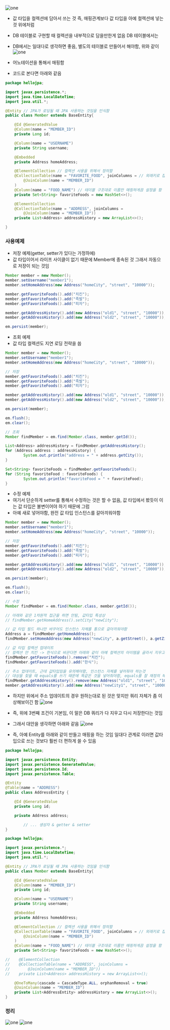 ![one](/img/JPA/Collection/one.png)

- 값 타입을 컬렉션에 담아서 쓰는 것 즉, 매핑관계보다 값 타입을 아예 컬렉션에 넣는 것 위에처럼
- DB 테이블로 구현할 때 컬렉션을 내부적으로 담을만한게 없음 DB 테이블에서는
- DB에서는 일대다로 생각하면 좋음, 별도의 테이블로 만들어서 해야함, 위와 같이
![one](/img/JPA/Collection/two.png)

- 어노테이션을 통해서 매핑함
- 코드로 본다면 아래와 같음
```java
package hellojpa;

import javax.persistence.*;
import java.time.LocalDateTime;
import java.util.*;

@Entity // JPA가 로딩될 때 JPA 사용하는 것임을 인식함
public class Member extends BaseEntity{

    @Id @GeneratedValue
    @Column(name = "MEMBER_ID")
    private Long id;

    @Column(name = "USERNAME")
    private String username;

    @Embedded
    private Address homeAddress;

    @ElementCollection // 컬렉션 사용을 위해서 정의함
    @CollectionTable(name = "FAVORITE_FOOD", joinColumns = // 외래키로 잡기 위해서 joinColumns 사용
        @JoinColumn(name = "MEMBER_ID")
    )
    @Column(name = "FOOD_NAME") // 테이블 구조대로 이름만 매핑하게끔 설정을 함
    private Set<String> favoriteFoods = new HashSet<>();

    @ElementCollection
    @CollectionTable(name = "ADDRESS", joinColumns =
        @JoinColumn(name = "MEMBER_ID"))
    private List<Address> addressHistory = new ArrayList<>();

}
```

### 사용예제
- 저장 예제(getter, setter가 있다는 가정하에)
- 값 타입이어서 라이프 사이클이 없기 때문에 Member에 종속된 것 그래서 자동으로 저장이 되는 것임
```java
Member member = new Member();
member.setUsername("member1");
member.setHomeAddress(new Address("homeCity", "street", "10000"));

member.getFavoriteFoods().add("치킨");
member.getFavoriteFoods().add("족발");
member.getFavoriteFoods().add("피자");

member.getAddressHistory().add(new Address("old1", "street", "10000"));
member.getAddressHistory().add(new Address("old2", "street", "10000"));

em.persist(member);
```

- 조회 예제
- 값 타입 컬렉션도 지연 로딩 전략을 씀
```java
Member member = new Member();
member.setUsername("member1");
member.setHomeAddress(new Address("homeCity", "street", "10000"));

// 저장
member.getFavoriteFoods().add("치킨");
member.getFavoriteFoods().add("족발");
member.getFavoriteFoods().add("피자");

member.getAddressHistory().add(new Address("old1", "street", "10000"));
member.getAddressHistory().add(new Address("old2", "street", "10000"));

em.persist(member);

em.flush();
em.clear();

// 조회
Member findMember = em.find(Member.class, member.getId());

List<Address> addressHistory = findMember.getAddressHistory();
for (Address address : addressHistory) {
		System.out.println("address = " + address.getCity());
}

Set<String> favoriteFoods = findMember.getFavoriteFoods();
for (String favoriteFood : favoriteFoods) {
		System.out.println("favoriteFood = " + favoriteFood);
}
```

- 수정 예제
- 여기서 단순하게 setter를 통해서 수정하는 것은 할 수 없음, 값 타입에서 봤듯이 이는 값 타입은 불변이어야 하기 때문에 그럼
- 아예 새로 넣어야함, 완전 값 타입 인스턴스를 갈아끼워야함
```java
Member member = new Member();
member.setUsername("member1");
member.setHomeAddress(new Address("homeCity", "street", "10000"));

// 저장
member.getFavoriteFoods().add("치킨");
member.getFavoriteFoods().add("족발");
member.getFavoriteFoods().add("피자");

member.getAddressHistory().add(new Address("old1", "street", "10000"));
member.getAddressHistory().add(new Address("old2", "street", "10000"));

em.persist(member);

em.flush();
em.clear();

// 수정
Member findMember = em.find(Member.class, member.getId());

// 아래와 같은 1차원적 접근을 하면 안됨, 값타입 특성상
// findMember.getHomeAddress().setCity("newCity");

// 값 타입 필드 하나만 바꾸어도 인스턴스 자체를 통으로 갈아끼워야함
Address a = findMember.getHomeAddress();
findMember.setHomeAddress(new Address("newCity", a.getStreet(), a.getZipcode());

// 값 타입 컬렉션 업데이트
// 컬렉션 안 치킨 -> 한식으로 바꾼다면 아래와 같이 아예 컬렉션의 아이템을 골라서 지우고 추가해야함
findMember.getFavoriteFoods().remove("치킨");
findMember.getFavoriteFoods().add("한식");

// 주소 업데이트, 근데 값타입임을 유의해야함, 인스턴스 자체를 넣어줘야 하는것
// 대상을 찾을 때 equals를 쓰기 때문에 똑같은 것을 넣어줘야함, equals를 잘 재정의 해야함 그래서
findMember.getAddressHistory().remove(new Address("old1", "street", "10000"));
member.getAddressHistory().add(new Address("newCity1", "street", "10000"));
```

- 하지만 위에서 주소 업데이트의 경우 원하는대로 된 것은 맞지만 쿼리 자체가 좀 이상해보이긴 함
![one](/img/JPA/Collection/three.png)

- 즉, 위에 3번째 조건이 기본임, 이 말은 DB 쿼리가 다 지우고 다시 저장한다는 것임
- 그래서 대안을 생각하면 아래와 같음
![one](/img/JPA/Collection/four.png)

- 즉, 아예 Entity를 아래와 같이 만들고 매핑을 하는 것임 일대다 관계로 이러면 값타입으로 쓰는 것보다 훨씬 더 편하게 쓸 수 있음
```java
package hellojpa;

import javax.persistence.Entity;
import javax.persistence.GeneratedValue;
import javax.persistence.Id;
import javax.persistence.Table;

@Entity
@Table(name = "ADDRESS")
public class AddressEntity {

    @Id @GeneratedValue
    private Long id;

    private Address address;

		// ... 생성자 & getter & setter
}
```
```java
package hellojpa;

import javax.persistence.*;
import java.time.LocalDateTime;
import java.util.*;

@Entity // JPA가 로딩될 때 JPA 사용하는 것임을 인식함
public class Member extends BaseEntity{

    @Id @GeneratedValue
    @Column(name = "MEMBER_ID")
    private Long id;

    @Column(name = "USERNAME")
    private String username;

    @Embedded
    private Address homeAddress;

    @ElementCollection // 컬렉션 사용을 위해서 정의함
    @CollectionTable(name = "FAVORITE_FOOD", joinColumns = // 외래키로 잡기 위해서 joinColumns 사용
        @JoinColumn(name = "MEMBER_ID")
    )
    @Column(name = "FOOD_NAME") // 테이블 구조대로 이름만 매핑하게끔 설정을 함
    private Set<String> favoriteFoods = new HashSet<>();

//    @ElementCollection
//    @CollectionTable(name = "ADDRESS", joinColumns =
//        @JoinColumn(name = "MEMBER_ID"))
//    private List<Address> addressHistory = new ArrayList<>();

    @OneToMany(cascade = CascadeType.ALL, orphanRemoval = true)
    @JoinColumn(name = "MEMBER_ID")
    private List<AddressEntity> addressHistory = new ArrayList<>();
}
```

### 정리
![one](/img/JPA/Collection/five.png)
![one](/img/JPA/Collection/six.png)
